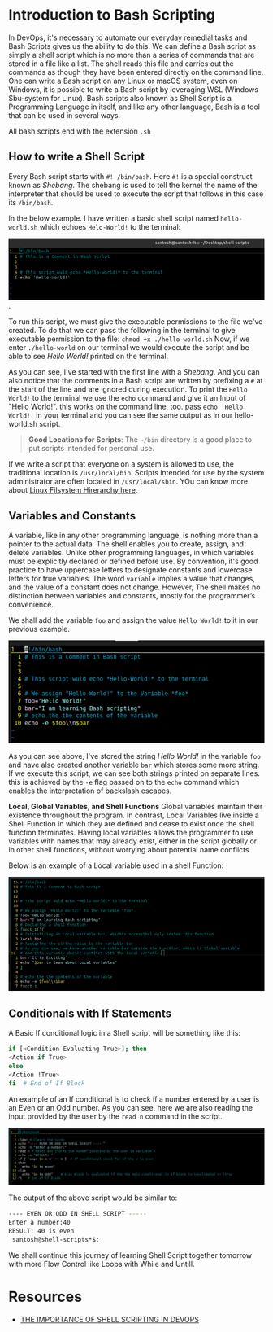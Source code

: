 # Introduction to Bash Scripting

In DevOps, it's necessary to automate our everyday remedial tasks and Bash Scripts gives us the ability to do this. We can define a Bash script as simply a shell script which is no more than a series of commands that are stored in a file like a list. The shell reads this file and carries out the commands as though they have
been entered directly on the command line. One can write a Bash script on any Linux or macOS system, even on Windows, it is possible to write a Bash script by leveraging WSL (Windows Sbu-system for Linux). Bash scripts also known as Shell Script is a Programming Language in itself, and like any other language, Bash is a tool that can be used in several ways.

All bash scripts end with the extension `.sh`

## How to write a Shell Script


Every Bash script starts with `#! /bin/bash`. Here `#!` is a special construct known as *Shebang*. The shebang is used to tell the kernel the name of the interpreter that should be used to execute the script that follows in this case its `/bin/bash`.

In the below example. I have written a basic shell script named `hello-world.sh` which echoes `Helo-World!` to the terminal:

![hello-world](../images/shell-script-1.png).

To run this script, we must give the executable permissions to the file we've created. To do that we can pass the following in the terminal to give executable permission to the file:
`chmod +x ./hello-world.sh`
Now, if we enter `./hello-world` on our terminal we would execute the script and be able to see *Hello World!* printed on the terminal.

As you can see, I've started with the first line with a *Shebang*. And you can also notice that the comments in a Bash script are written by prefixing a `#` at the start of the line and are ignored during execution.
To print the `Hello World!` to the terminal we use the `echo` command and give it an Input of "Hello World!". this works on the command line, too. pass `echo 'Hello World!'` in your terminal and you can see the same output as in our hello-world.sh script.

> **Good Locations for Scripts**: 
The `~/bin` directory is a good place to put scripts intended for personal use.

If we write a script that everyone on a system is allowed to use, the traditional location is `/usr/local/bin`. Scripts intended for use by the system administrator are often located in `/usr/local/sbin`. YOu can know more about [Linux Filsystem Hirerarchy here](./14-linux-filesystem.md).

## Variables and Constants

A variable, like in any other programming language, is nothing more than a pointer to the actual data. The shell enables you to create, assign, and delete variables. Unlike other programming languages, in which variables must be explicitly declared or defined before use. By convention, it's good practice to have uppercase letters to designate constants and lowercase letters for true variables. The word `variable` implies a value that changes, and the value of a constant does not change. However, The shell makes no distinction between variables and constants, mostly for the programmer’s convenience.

We shall add the variable `foo` and assign the value `Hello World!` to it in our previous example.

![Hello World Improved](../images/shell-script-2.png)

As you can see above, I've stored the string *Hello World!* in the variable `foo` and have also created another variable `bar` which stores some more string. If we execute this script, we can see both strings printed on separate lines. this is achieved by the `-e` flag passed on to the `echo` command which enables the interpretation of backslash escapes.  

**Local, Global Variables, and Shell Functions**
Global variables maintain their existence throughout the program. In contrast, Local Variables live inside a Shell Function in which they are defined and cease to exist once the shell function terminates. Having local variables allows the programmer to use variables with
names that may already exist, either in the script globally or in other shell functions, without worrying about potential name conflicts.

Below is an example of a Local variable used in a shell Function:

![Local Variable](../images/shell-script-3.png)

## Conditionals with If Statements

A Basic If conditional logic in a Shell script will be something like this:
```bash
if [<Condition Evaluating True>]; then
<Action if True>
else
<Action !True>
fi  # End of If Block
```

An example of an If conditional is to check if a number entered by a user is an Even or an Odd number. As you can see, here we are also reading the input provided by the user by the `read n` command in the script.

![If Conditional](../images/shell-script-4.png)

The output of the above script would be similar to:
```bash
---- EVEN OR ODD IN SHELL SCRIPT -----
Enter a number:40
RESULT: 40 is even
 santosh@shell-scripts*$:
```

We shall continue this journey of learning Shell Script together tomorrow with more Flow Control like Loops with While and Untill. 

# Resources
- [THE IMPORTANCE OF SHELL SCRIPTING IN DEVOPS](https://medium.com/@sophieshittu61/the-importance-of-shell-scripting-in-devops-563bcacc4118)